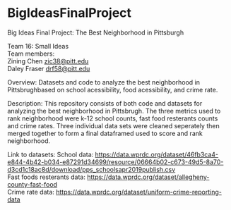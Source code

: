 # BigIdeasFinalProject
Big Ideas Final Project: The Best Neighborhood in Pittsburgh

Team 16: Small Ideas     
Team members:    
Zining Chen zic38@pitt.edu     
Daley Fraser drf58@pitt.edu

Overview: Datasets and code to analyze the best neighborhood in Pittsbrughbased on school acessibility, food acessibility, and crime rate. 


Description: 
This repository consists of both code and datasets for analyzing the best neighborhood in Pittsbrugh. The three metrics used to rank neighborhood were k-12 school counts, fast food resterants counts and crime rates. Three individual data sets were cleaned seperately then merged together to form a final dataframed used to score and rank neighborhood. 



Link to datasets:
School data:  https://data.wprdc.org/dataset/46fb3ca4-e844-4b42-b034-e87291d34699/resource/06664b02-c673-49d5-8a70-d3cd1c18ac8d/download/pps_schoolsapr2019publish.csv     
Fast foods resterants data: https://data.wprdc.org/dataset/allegheny-county-fast-food      
Crime rate data: https://data.wprdc.org/dataset/uniform-crime-reporting-data     


